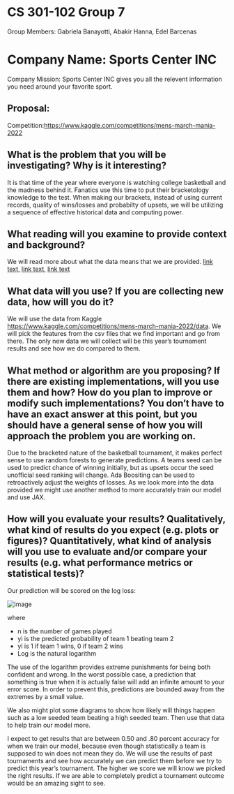 # CS 301-102 Group 7
Group Members: Gabriela Banayotti, Abakir Hanna, Edel Barcenas

# Company Name: Sports Center INC
Company Mission: Sports Center INC gives you all the relevent information you need around your favorite sport.


## Proposal: 
Competition:https://www.kaggle.com/competitions/mens-march-mania-2022
## What is the problem that you will be investigating? Why is it interesting?
It is that time of the year where everyone is watching college basketball and the madness behind it. Fanatics use this time to put their bracketology knowledge to the test. When making our brackets, instead of using current records, quality of wins/losses and probabilty of upsets, we will be utilizing a sequence of effective historical data and computing power. 

## What reading will you examine to provide context and background?
We will read more about what the data means that we are provided.
[link text,](https://www.analyticsvidhya.com/blog/2021/09/gradient-boosting-algorithm-a-complete-guide-for-beginners/)
[link text,](https://towardsdatascience.com/understanding-gradient-boosting-machines-9be756fe76ab)
[link text](https://ieeexplore.ieee.org/document/9671688)

## What data will you use? If you are collecting new data, how will you do it?
We will use the data from Kaggle https://www.kaggle.com/competitions/mens-march-mania-2022/data. We will pick the features from the csv files that we find important and go from there. The only new data we will collect will be this year’s tournament results and see how we do compared to them.

## What method or algorithm are you proposing? If there are existing implementations, will you use them and how? How do you plan to improve or modify such implementations? You don’t have to have an exact answer at this point, but you should have a general sense of how you will approach the problem you are working on.

Due to the bracketed nature of the basketball tournament, it makes perfect sense to use random forests to generate predictions. A teams seed can be used to predict chance of winning initially, but as upsets occur the seed unofficial seed ranking will change. Ada Boositing can be used to retroactively adjust the weights of losses. As we look more into the data provided we might use another method to more accurately train our model and use JAX.

## How will you evaluate your results? Qualitatively, what kind of results do you expect (e.g. plots or figures)? Quantitatively, what kind of analysis will you use to evaluate and/or compare your results (e.g. what performance metrics or statistical tests)?
Our prediction will be scored on the log loss:

![image](https://user-images.githubusercontent.com/30082380/160319767-1ab5d44d-fef8-4f6c-aefa-81d1d52149e1.png)

where
- n  is the number of games played
- yi is the predicted probability of team 1 beating team 2
- yi  is 1 if team 1 wins, 0 if team 2 wins
- Log is the natural logarithm

The use of the logarithm provides extreme punishments for being both confident and wrong. In the worst possible case, a prediction that something is true when it is actually false will add an infinite amount to your error score. In order to prevent this, predictions are bounded away from the extremes by a small value.

We also might plot some diagrams to show how likely will things happen such as a low seeded team beating a high seeded team. Then use that data to help train our model more.

I expect to get results that are between 0.50 and .80 percent accuracy for when we train our model, because even though statistically a team is supposed to win does not mean they do. We will use the results of past tournaments and see how accurately we can predict them before we try to predict this year’s tournament. The higher we score we will know we picked the right results. If we are able to completely predict a tournament outcome would be an amazing sight to see.
